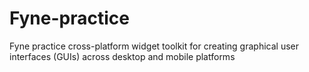 # Fyne-practice

Fyne practice
cross-platform widget toolkit
for creating graphical user interfaces (GUIs) across desktop and mobile platforms
